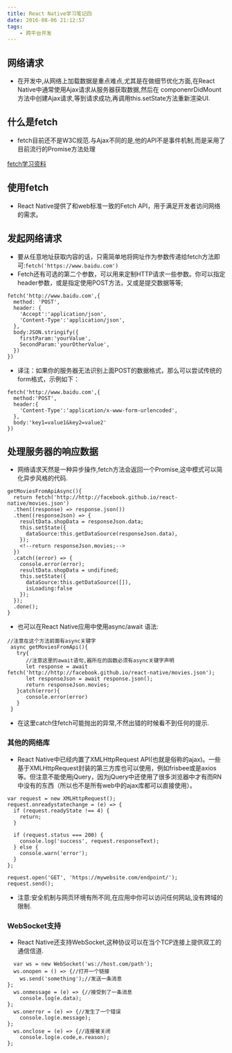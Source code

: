 ```yaml
---
title: React Native学习笔记四
date: 2016-08-06 21:12:57
tags:
    - 跨平台开发
---
```


## 网络请求
 - 在开发中,从网络上加载数据是重点难点,尤其是在做细节优化方面,在React Native中通常使用Ajax请求从服务器获取数据,然后在
componenrDidMount方法中创建Ajax请求,等到请求成功,再调用this.setState方法重新渲染UI.

## 什么是fetch
-  fetch目前还不是W3C规范.与Ajax不同的是,他的API不是事件机制,而是采用了目前流行的Promise方法处理

[fetch学习资料](https://segmentfault.com/a/1190000003810652)

<!--more-->

## 使用fetch
- React Native提供了和web标准一致的Fetch API，用于满足开发者访问网络的需求。

## 发起网络请求

- 要从任意地址获取内容的话，只需简单地将网址作为参数传递给fetch方法即可:`fetch('https://www.baidu.com')`
- Fetch还有可选的第二个参数，可以用来定制HTTP请求一些参数。你可以指定header参数，或是指定使用POST方法，又或是提交数据等等;

```
fetch('http://www.baidu.com',{
  method: 'POST',
  header: {
    'Accept':'application/json',
    'Content-Type':'application/json',
  },
  body:JSON.stringify({
    firstParam:'yourValue',
    SecondParam:'yourOtherValue',
  })
})
```
- 译注：如果你的服务器无法识别上面POST的数据格式，那么可以尝试传统的form格式，示例如下：

```
fetch('http://www.baidu.com',{
  method:'POST',
  header:{
    'Content-Type':'application/x-www-form-urlencoded',
  },
  body:'key1=value1&key2=value2'
})
```

## 处理服务器的响应数据
- 网络请求天然是一种异步操作,fetch方法会返回一个Promise,这中模式可以简化异步风格的代码.

```
getMoviesFromApiAsync(){
  return fetch('http://http://facebook.github.io/react-native/movies.json')
  .then((response) => response.json())
  .then((responseJson) => {
    resultData.shopData = responseJson.data;
    this.setState({
      dataSource:this.getDataSource(responseJson.data),
    });
    <!--return responseJson.movies;-->
  })
  .catch((error) => {
    console.error(error);
    resultData.shopData = undifined;
    this.setState({
      dataSource:this.getDataSource([]),
      isLoading:false
    });
  });
  .done();
}
```

- 也可以在React Native应用中使用async/await 语法:

```
//注意在这个方法前面有async关键字
 async getMoviesFromApi(){
   try{
      //注意这里的await语句,器所在的函数必须有async关键字声明
      let response = await fetch('http://http://facebook.github.io/react-native/movies.json');
      let responseJson = await response.json();
      return responseJson.movies;
   }catch(error){
      console.error(error)
   }
 }
```
- 在这里catch住fetch可能抛出的异常,不然出错的时候看不到任何的提示.


### 其他的网络库
- React Native中已经内置了XMLHttpRequest API(也就是俗称的ajax)。一些基于XMLHttpRequest封装的第三方库也可以使用，例如frisbee或是axios等。但注意不能使用jQuery，因为jQuery中还使用了很多浏览器中才有而RN中没有的东西（所以也不是所有web中的ajax库都可以直接使用）。

```
var request = new XMLHttpRequest();
request.onreadystatechange = (e) => {
  if (request.readyState !== 4) {
    return;
  }

  if (request.status === 200) {
    console.log('success', request.responseText);
  } else {
    console.warn('error');
  }
};

request.open('GET', 'https://mywebsite.com/endpoint/');
request.send();
```
- 注意:安全机制与网页环境有所不同,在应用中你可以访问任何网站,没有跨域的限制.

### WebSocket支持
- React Native还支持WebSocket,这种协议可以在当个TCP连接上提供双工的通信信道.

```
  var ws = new WebSocket('ws://host.com/path');
  ws.onopen = () => {//打开一个链接
    ws.send('something');//发送一条消息
};
  ws.onmessage = (e) => {//接受到了一条消息
    console.log(e.data);
};
  ws.onerror = (e) => {//发生了一个错误
    console.log(e.message);
};
  ws.onclose = (e) => {//连接被关闭
    console.log(e.code,e.reason);
};
```










